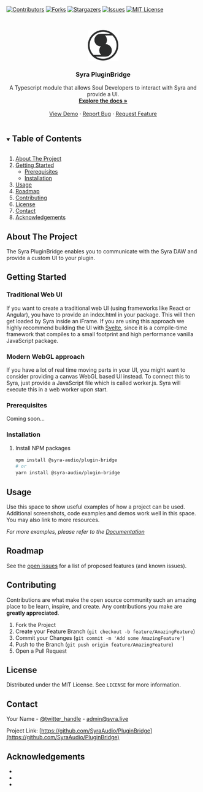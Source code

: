 <!--
*** Thanks for checking out the Best-README-Template. If you have a suggestion
*** that would make this better, please fork the repo and create a pull request
*** or simply open an issue with the tag "enhancement".
*** Thanks again! Now go create something AMAZING! :D
***
***
***
*** To avoid retyping too much info. Do a search and replace for the following:
*** SyraAudio, PluginBridge, twitter_handle, admin@syra.live, Syra PluginBridge, A Typescript module that allows Soul Developers to interact with Syra and provide a UI.

Topics
Resources

-->



<!-- PROJECT SHIELDS -->
<!--
*** I'm using markdown "reference style" links for readability.
*** Reference links are enclosed in brackets [ ] instead of parentheses ( ).
*** See the bottom of this document for the declaration of the reference variables
*** for contributors-url, forks-url, etc. This is an optional, concise syntax you may use.
*** https://www.markdownguide.org/basic-syntax/#reference-style-links
-->
[![Contributors][contributors-shield]][contributors-url]
[![Forks][forks-shield]][forks-url]
[![Stargazers][stars-shield]][stars-url]
[![Issues][issues-shield]][issues-url]
[![MIT License][license-shield]][license-url]

<!-- PROJECT LOGO -->
<br />
<p align="center">
  <a href="https://github.com/SyraAudio/PluginBridge">
    <img src="logo.png" alt="Logo" width="80" height="80">
  </a>

  <h3 align="center">Syra PluginBridge</h3>

  <p align="center">
    A Typescript module that allows Soul Developers to interact with Syra and provide a UI.
    <br />
    <a href="https://github.com/SyraAudio/PluginBridge"><strong>Explore the docs »</strong></a>
    <br />
    <br />
    <a href="https://github.com/SyraAudio/PluginBridge">View Demo</a>
    ·
    <a href="https://github.com/SyraAudio/PluginBridge/issues">Report Bug</a>
    ·
    <a href="https://github.com/SyraAudio/PluginBridge/issues">Request Feature</a>
  </p>
</p>



<!-- TABLE OF CONTENTS -->
<details open="open">
  <summary><h2 style="display: inline-block">Table of Contents</h2></summary>
  <ol>
    <li>
      <a href="#about-the-project">About The Project</a>
    </li>
    <li>
      <a href="#getting-started">Getting Started</a>
      <ul>
        <li><a href="#prerequisites">Prerequisites</a></li>
        <li><a href="#installation">Installation</a></li>
      </ul>
    </li>
    <li><a href="#usage">Usage</a></li>
    <li><a href="#roadmap">Roadmap</a></li>
    <li><a href="#contributing">Contributing</a></li>
    <li><a href="#license">License</a></li>
    <li><a href="#contact">Contact</a></li>
    <li><a href="#acknowledgements">Acknowledgements</a></li>
  </ol>
</details>



<!-- ABOUT THE PROJECT -->
## About The Project

The Syra PluginBridge enables you to communicate with the Syra DAW and provide a custom UI to your plugin.

<!-- GETTING STARTED -->
## Getting Started

### Traditional Web UI

If you want to create a traditional web UI (using frameworks like React or Angular), you have to provide an index.html in your package.
This will then get loaded by Syra inside an iFrame. If you are using this approach we highly recommend building
the UI with [Svelte](https://svelte.dev/), since it is a compile-time framework that compiles to a small footprint
and high performance vanilla JavaScript package.

### Modern WebGL approach

If you have a lot of real time moving parts in your UI, you might want to consider providing a canvas WebGL based UI instead.
To connect this to Syra, just provide a JavaScript file which is called worker.js.
Syra will execute this in a web worker upon start.

### Prerequisites

Coming soon...

### Installation

1. Install NPM packages
   ```sh
   npm install @syra-audio/plugin-bridge
   # or
   yarn install @syra-audio/plugin-bridge
   ```

<!-- USAGE EXAMPLES -->
## Usage

Use this space to show useful examples of how a project can be used. Additional screenshots, code examples and demos work well in this space. You may also link to more resources.

_For more examples, please refer to the [Documentation](https://example.com)_



<!-- ROADMAP -->
## Roadmap

See the [open issues](https://github.com/SyraAudio/PluginBridge/issues) for a list of proposed features (and known issues).



<!-- CONTRIBUTING -->
## Contributing

Contributions are what make the open source community such an amazing place to be learn, inspire, and create. Any contributions you make are **greatly appreciated**.

1. Fork the Project
2. Create your Feature Branch (`git checkout -b feature/AmazingFeature`)
3. Commit your Changes (`git commit -m 'Add some AmazingFeature'`)
4. Push to the Branch (`git push origin feature/AmazingFeature`)
5. Open a Pull Request



<!-- LICENSE -->
## License

Distributed under the MIT License. See `LICENSE` for more information.



<!-- CONTACT -->
## Contact

Your Name - [@twitter_handle](https://twitter.com/twitter_handle) - admin@syra.live

Project Link: [https://github.com/SyraAudio/PluginBridge](https://github.com/SyraAudio/PluginBridge)



<!-- ACKNOWLEDGEMENTS -->
## Acknowledgements

* []()
* []()
* []()





<!-- MARKDOWN LINKS & IMAGES -->
<!-- https://www.markdownguide.org/basic-syntax/#reference-style-links -->
[contributors-shield]: https://img.shields.io/github/contributors/SyraAudio/PluginBridge.svg?style=for-the-badge
[contributors-url]: https://github.com/SyraAudio/PluginBridge/graphs/contributors
[forks-shield]: https://img.shields.io/github/forks/SyraAudio/PluginBridge.svg?style=for-the-badge
[forks-url]: https://github.com/SyraAudio/PluginBridge/network/members
[stars-shield]: https://img.shields.io/github/stars/SyraAudio/PluginBridge.svg?style=for-the-badge
[stars-url]: https://github.com/SyraAudio/PluginBridge/stargazers
[issues-shield]: https://img.shields.io/github/issues/SyraAudio/PluginBridge.svg?style=for-the-badge
[issues-url]: https://github.com/SyraAudio/PluginBridge/issues
[license-shield]: https://img.shields.io/github/license/SyraAudio/PluginBridge.svg?style=for-the-badge
[license-url]: https://github.com/SyraAudio/PluginBridge/blob/master/LICENSE
